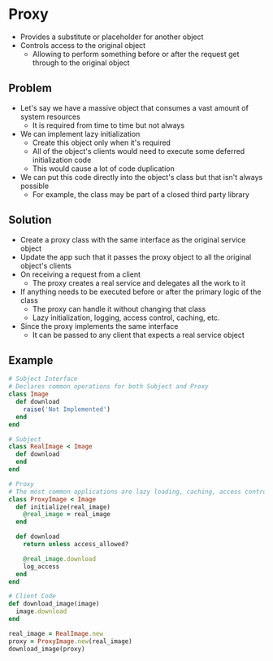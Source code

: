 # Proxy

-   Provides a substitute or placeholder for another object
-   Controls access to the original object
    -   Allowing to perform something before or after the request get through to the original object

## Problem

-   Let's say we have a massive object that consumes a vast amount of system resources
    -   It is required from time to time but not always
-   We can implement lazy initialization
    -   Create this object only when it's required
    -   All of the object's clients would need to execute some deferred initialization code
    -   This would cause a lot of code duplication
-   We can put this code directly into the object's class but that isn't always possible
    -   For example, the class may be part of a closed third party library

## Solution

-   Create a proxy class with the same interface as the original service object
-   Update the app such that it passes the proxy object to all the original object's clients
-   On receiving a request from a client
    -   The proxy creates a real service and delegates all the work to it
-   If anything needs to be executed before or after the primary logic of the class
    -   The proxy can handle it without changing that class
    -   Lazy initialization, logging, access control, caching, etc.
-   Since the proxy implements the same interface
    -   It can be passed to any client that expects a real service object

## Example

```rb
# Subject Interface
# Declares common operations for both Subject and Proxy
class Image
  def download
    raise('Not Implemented')
  end
end

# Subject
class RealImage < Image
  def download
  end
end

# Proxy
# The most common applications are lazy loading, caching, access control, logging, etc.
class ProxyImage < Image
  def initialize(real_image)
    @real_image = real_image
  end

  def download
    return unless access_allowed?

    @real_image.download
    log_access
  end
end

# Client Code
def download_image(image)
  image.download
end

real_image = RealImage.new
proxy = ProxyImage.new(real_image)
download_image(proxy)
```
